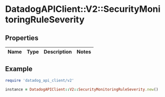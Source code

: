 # DatadogAPIClient::V2::SecurityMonitoringRuleSeverity

## Properties

| Name | Type | Description | Notes |
| ---- | ---- | ----------- | ----- |

## Example

```ruby
require 'datadog_api_client/v2'

instance = DatadogAPIClient::V2::SecurityMonitoringRuleSeverity.new()
```
